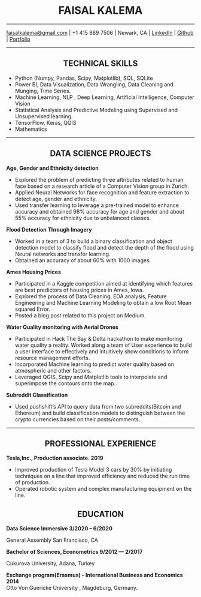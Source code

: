 # <div align="center"> FAISAL KALEMA
  
---
<faisalkalema@gmail.com> | +1 415 889 7506  | Newark, CA | [LinkedIn](https://www.linkedin.com/in/faisalkalema/) | [Github](https://github.com/Kalz123) | [Portfolio](https://kalz123.github.io/)

---

## <div align="center"> TECHNICAL SKILLS
  
* Python (Numpy, Pandas, Scipy, Matplotlib), SQL, SQLite
* Power BI, Data Visualization, Data Wrangling, Data Cleaning and Munging, Time Series.
* Machine Learning,  NLP , Deep Learning, Artificial Intelligence, Computer Vision
* Statistical Analysis and Predictive Modeling using Supervised and Unsupervised learning.
* TensorFlow, Keras, QGIS
* Mathematics

---

## <div align="center"> DATA SCIENCE PROJECTS
**Age, Gender and Ethnicity detection**
  
* Explored the problem of predicting three attributes related to human face based on a research article of a Computer Vision group in Zurich.
* Applied Neural Networks for face recognition and feature extraction to detect age, gender and ethnicity.
* Used transfer learning to leverage a pre-trained model to enhance accuracy and obtained 98% accuracy for age and gender and  about 55% accuracy for ethnicity due to unbalanced classes.

**Flood Detection Through Imagery**

* Worked in a team of 3 to build a binary classification and object detection model to classify flood and detect the depth of the flood using Neural networks and transfer learning.
* Obtained an accuracy of about 60% with 1000 images.

**Ames Housing Prices**

* Participated in a Kaggle competition aimed at identifying which features are best predictors of housing prices in Ames, Iowa. 
* Explored the process of Data Cleaning, EDA analysis, Feature Engineering and Machine Learning Modeling to obtain a low Root Mean squared Error.
* Posted a blog post related to this project on Medium.

**Water Quality monitoring with Aerial Drones**

* Participated in Hack The Bay & Delta hackathon to make monitoring water quality a reality. Worked along a team of User experience to build a user interface to effectively and intuitively show conditions to inform resource management efforts.
* Incorporated Machine learning to predict water quality based on atmospheric and other factors.
* Leveraged QGIS, Scipy and Matplotlib tools to interpolate and superimpose the contours onto the map.

**Subreddit Classification**

* Used pushshift’s API to query data from two subreddits(Bitcoin and Ethereum) and build classification models to distinguish between the crypto currencies based on their posts/comments.

---

## <div align="center"> PROFESSIONAL EXPERIENCE
  
**Tesla,Inc., Production associate.                                                                                                                           2019**

* Improved production of Tesla Model 3 cars by 30% by initiating techniques on a line that improved efficiency and reduced the  run time of production.
* Operated robotic system and complex manufacturing equipment on the line.

## <div align="center"> EDUCATION
  
**Data Science Immersive                                                                                                                           3/2020 – 6/2020**

General Assembly San Francisco, CA

**Bachelor of Sciences,  Econometrics                                                                                                              9/2012 — 2/2017**

Cukurova University, Adana, Turkey

**Exchange program(Erasmus) - International Business and Economics                                                                                            2014**                                             
Otto Von Guericke University ,  Magdeburg, Germany.



  
